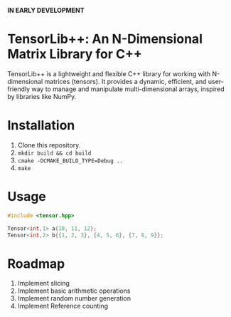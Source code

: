 **IN EARLY DEVELOPMENT**

# TensorLib++: An N-Dimensional Matrix Library for C++

TensorLib++ is a lightweight and flexible C++ library for working with
N-dimensional matrices (tensors). It provides a dynamic, efficient, and
user-friendly way to manage and manipulate multi-dimensional arrays, inspired
by libraries like NumPy.

# Installation

1. Clone this repository.
2. `mkdir build && cd build`
3. `cmake -DCMAKE_BUILD_TYPE=Debug ..`
4. `make`

# Usage

```cpp
#include <tensor.hpp>

Tensor<int,1> a{10, 11, 12};
Tensor<int,2> b{{1, 2, 3}, {4, 5, 6}, {7, 8, 9}};

```

# Roadmap

1. Implement slicing
2. Implement basic arithmetic operations
3. Implement random number generation
4. Implement Reference counting

